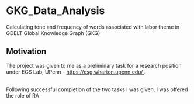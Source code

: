 GKG_Data_Analysis
============================================
Calculating tone and frequency of words associated with labor theme in GDELT Global Knowledge Graph (GKG)

## Motivation

The project was given to me as a preliminary task for a research position under EGS Lab, UPenn -  [https://esg.wharton.upenn.edu/
](https://esg.wharton.upenn.edu/). 

<br>Following successful completion of the two tasks I was given, I was offered the role of RA 

